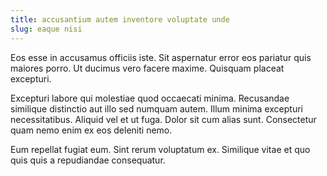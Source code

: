 ```yaml
---
title: accusantium autem inventore voluptate unde
slug: eaque nisi
---
```


Eos esse in accusamus officiis iste. Sit aspernatur error eos pariatur quis maiores porro. Ut ducimus vero facere maxime. Quisquam placeat excepturi.

Excepturi labore qui molestiae quod occaecati minima. Recusandae similique distinctio aut illo sed numquam autem. Illum minima excepturi necessitatibus. Aliquid vel et ut fuga. Dolor sit cum alias sunt. Consectetur quam nemo enim ex eos deleniti nemo.

Eum repellat fugiat eum. Sint rerum voluptatum ex. Similique vitae et quo quis quis a repudiandae consequatur.
